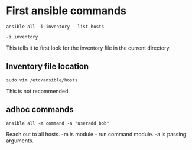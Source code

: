 # First ansible commands

    ansible all -i inventory --list-hosts

    -i inventory

This tells it to first look for the inventory file in the current directory.

## Inventory file location

    sudo vim /etc/ansible/hosts

This is not recommended.

## adhoc commands

    ansible all -m command -a "useradd bob"

Reach out to all hosts. -m is module - run command module. -a is passing arguments.

